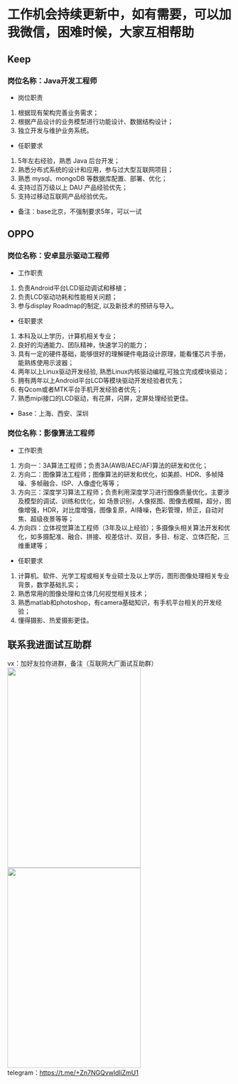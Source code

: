 # 工作机会持续更新中，如有需要，可以加我微信，困难时候，大家互相帮助
## Keep
### 岗位名称：Java开发工程师
* 岗位职责
1. 根据现有架构完善业务需求；
2. 根据产品设计的业务模型进行功能设计、数据结构设计；
3. 独立开发与维护业务系统。

* 任职要求
1. 5年左右经验，熟悉 Java 后台开发；
2. 熟悉分布式系统的设计和应用，参与过大型互联网项目；
3. 熟悉 mysql、mongoDB 等数据库配置、部署、优化；
4. 支持过百万级以上 DAU 产品经验优先；
5. 支持过移动互联网产品经验优先。  
* 备注：base北京，不强制要求5年，可以一试

## OPPO
### 岗位名称：安卓显示驱动工程师
* 工作职责
1. 负责Android平台LCD驱动调试和移植； 
2. 负责LCD驱动功耗和性能相关问题； 
3. 参与display Roadmap的制定, 以及新技术的预研与导入。

* 任职要求
1. 本科及以上学历，计算机相关专业； 
2. 良好的沟通能力、团队精神，快速学习的能力； 
3. 具有一定的硬件基础，能够很好的理解硬件电路设计原理，能看懂芯片手册，能熟练使用示波器； 
4. 两年以上Linux驱动开发经验, 熟悉Linux内核驱动编程,可独立完成模块驱动；
5. 拥有两年以上Android平台LCD等模块驱动开发经验者优先；
6. 有Qcom或者MTK平台手机开发经验者优先； 
7. 熟悉mipi接口的LCD驱动，有花屏，闪屏，定屏处理经验更佳。
* Base：上海、西安、深圳

### 岗位名称：影像算法工程师
* 工作职责
1. 方向一：3A算法工程师；负责3A(AWB/AEC/AF)算法的研发和优化；
2. 方向二：图像算法工程师；图像算法的研发和优化，如美颜、HDR、多帧降噪、多帧融合、ISP、人像虚化等等；
3. 方向三：深度学习算法工程师；负责利用深度学习进行图像质量优化，主要涉及模型的调试、训练和优化，如 场景识别，人像抠图、图像去模糊，超分，图像增强，HDR，对比度增强，图像复原，AI降噪，色彩管理，矫正，自动对焦、超级夜景等等； 
4. 方向四：立体视觉算法工程师（3年及以上经验）；多摄像头相关算法开发和优化，如多摄配准、融合、拼接、视差估计、双目，多目、标定、立体匹配，三维重建等；
* 任职要求 
1. 计算机、软件、光学工程或相关专业硕士及以上学历，图形图像处理相关专业背景，数学基础扎实；
2. 熟悉常用的图像处理和立体几何视觉相关技术； 
3. 熟悉matlab和photoshop，有camera基础知识，有手机平台相关的开发经验； 
4. 懂得摄影、热爱摄影更佳。










## 联系我进面试互助群
vx：加好友拉你进群，备注（互联网大厂面试互助群）  
<img width="300" height="450" src="https://user-images.githubusercontent.com/25640589/159681581-3b5fbb4f-3a60-4899-9884-4843b7b98486.JPG"/><img width="300" height="450" src="https://user-images.githubusercontent.com/25640589/160169154-1a30fa8c-0d28-4328-a724-bf143f2be6cd.JPG"/>   
telegram：https://t.me/+Zn7NGQvwldliZmU1
